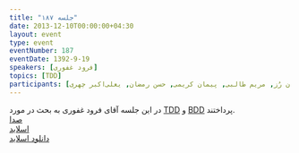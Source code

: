```yaml
---
title: "جلسه ۱۸۷"
date: 2013-12-10T00:00:00+04:30
layout: event
type: event
eventNumber: 187
eventDate: 1392-9-19
speakers: [فرود غفوری]
topics: [TDD]
participants: [بهنام توکلی کرمانی, کیوان هدایتی, فرود غفوری, محمدرضا کمالی‌فرد, ابوالفضل حمیدی, دانیال بهزادی, علی رستمی, مازیار سجودیان, ادوین بابومیان, پیمان فراهانی, مهدی محمدی, کیهان بابازاده, سعید وایقانی, مجید عظیمی, حسین حامدی, مریم رضایی, یه انقلابی, مصطفی پورزعفرانی, محمدرضا حیدریان, احمد صوفی محمودی, مرتضی جوان, رضا بخشایشی, مصطفی خادم, سید حمید مهدوی, نوید امامی, حامد برنج‌شاد, علی حفاظتی, بهداد عابدی, آریا یعقوبی, بهنام بهجت مرندی, محمد عبدلی راد, آرش تبریزیان, مصطفی میرموسوی, سعید نقدی, چالیست, حسین آقایی, فرید دهقان, ساسان رُز, مریم طالبی, پیمان کریمی, حسن رمضان, یعلی‌اکبر چهری]
---
```

در این جلسه آقای فرود غفوری به بحث در مورد [TDD](http://en.wikipedia.org/wiki/Test-driven_development) و [BDD](http://en.wikipedia.org/wiki/Behavior-driven_development) پرداختند.  
[صدا](https://archive.org/details/tehlug_187_tdd)  
[اسلاید](/events/presentations/187/tdd)   
[دانلود اسلاید](/events/presentations/187/tdd.zip)   


